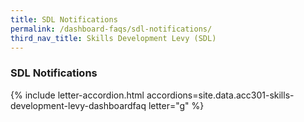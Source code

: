 ```yaml
---
title: SDL Notifications
permalink: /dashboard-faqs/sdl-notifications/
third_nav_title: Skills Development Levy (SDL)
---
```


### SDL Notifications

{% include letter-accordion.html accordions=site.data.acc301-skills-development-levy-dashboardfaq letter="g" %}